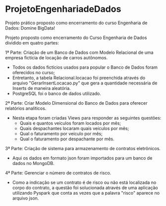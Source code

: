 # ProjetoEngenhariadeDados
Projeto prático proposto como encerramento do curso Engenharia de Dados: Domine BigData!

Projeto proposto como encerramento do Curso Engenharia de Dados dividido em quatro partes:

1ª Parte: Criação de um Banco de Dados com Modelo Relacional de uma empresa fictícia de locação de carros autônomos. 
  - Todos os dados fictícios usados para popular o Banco de Dados foram oferecidos no curso; 
  - Entretanto, a tabela Relacional.locacao foi preenchida através do arquivo "GerarInsertLocacao.py" que gera a quantidade necessária de Inserts de maneira aleatória.
  - PostgreSQL foi o banco de dados utilizado.
  
2ª Parte: Criar Modelo Dimensional do Banco de Dados para oferecer relatórios analíticos. 
  - Nesta etapa foram criadas Views para responder as seguintes questões: 
    - Quais e quantos veículos foram locados por mês; 
    - Quais despachantes locaram quais veículos por mês; 
    - Qual o faturamento por veículo por mês; 
    - Qual o faturamento por despachante por mês.
    
3ª Parte: Criação de sistema para armazenamento de contratos eletrônicos. 
  - Aqui os dados em formato json foram importados para um banco de dados no MongoDB.
  
4ª Parte: Gerenciar o número de contratos de risco. 
  - Como a indicação se um contrato é de risco ou não está localizada no corpo do contrato, a questão foi solucionada através de uma aplicação utilizando Pyspark que conta as vezes que a palavra "risco" aparece no arquivo json.
